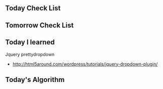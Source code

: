 ## Today Check List



## Tomorrow Check List



## Today I learned

Jquery prettydropdown

* http://html5around.com/wordpress/tutorials/jquery-dropdown-plugin/

## Today's Algorithm


